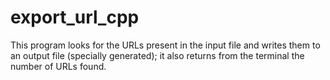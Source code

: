 # export_url_cpp

This program looks for the URLs present in the input file and writes them to an output file (specially generated); it also returns from the terminal the number of URLs found.
